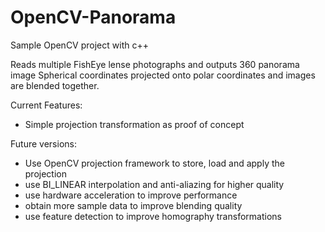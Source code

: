 # OpenCV-Panorama
Sample OpenCV project with c++

Reads multiple FishEye lense photographs and outputs 360 panorama image
Spherical coordinates projected onto polar coordinates and images are blended together.

Current Features:
- Simple projection transformation as proof of concept

Future versions:
- Use OpenCV projection framework to store, load and apply the projection
- use BI_LINEAR interpolation and anti-aliazing for higher quality
- use hardware acceleration to improve performance
- obtain more sample data to improve blending quality
- use feature detection to improve homography transformations
